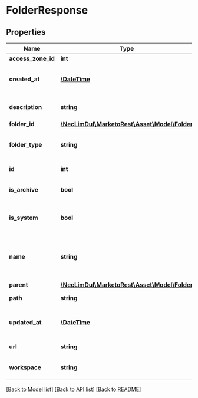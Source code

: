 # FolderResponse

## Properties

Name | Type | Description | Notes
------------ | ------------- | ------------- | -------------
**access_zone_id** | **int** |  | [optional]
**created_at** | [**\DateTime**](\DateTime.md) | Datetime the folder was created |
**description** | **string** | Description of the folder | [optional]
**folder_id** | [**\NecLimDul\MarketoRest\Asset\Model\Folder**](Folder.md) |  |
**folder_type** | **string** | Type of folder.  &#39;Folder&#39; or &#39;Program&#39; |
**id** | **int** | Id of the folder |
**is_archive** | **bool** | Archival status of the folder |
**is_system** | **bool** | Whether the folder is system-managed | [optional]
**name** | **string** | Name of the folder.  Not applicable for Programs |
**parent** | [**\NecLimDul\MarketoRest\Asset\Model\Folder**](Folder.md) |  |
**path** | **string** | Path of the folder |
**updated_at** | [**\DateTime**](\DateTime.md) | Datetime the folder was last updated |
**url** | **string** | Url of the folder |
**workspace** | **string** | Name of the workspace | [optional]

[[Back to Model list]](../../README.md#models) [[Back to API list]](../../README.md#endpoints) [[Back to README]](../../README.md)
